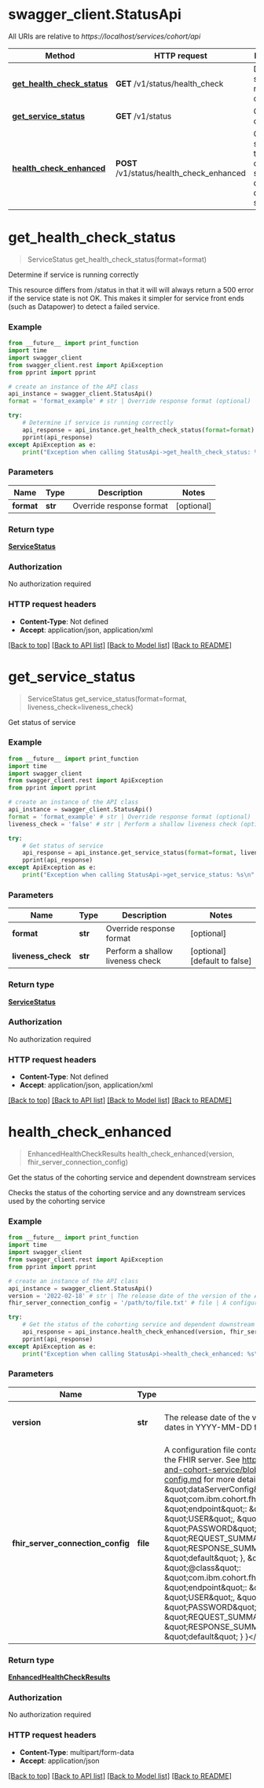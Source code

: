 # swagger_client.StatusApi

All URIs are relative to *https://localhost/services/cohort/api*

Method | HTTP request | Description
------------- | ------------- | -------------
[**get_health_check_status**](StatusApi.md#get_health_check_status) | **GET** /v1/status/health_check | Determine if service is running correctly
[**get_service_status**](StatusApi.md#get_service_status) | **GET** /v1/status | Get status of service
[**health_check_enhanced**](StatusApi.md#health_check_enhanced) | **POST** /v1/status/health_check_enhanced | Get the status of the cohorting service and dependent downstream services


# **get_health_check_status**
> ServiceStatus get_health_check_status(format=format)

Determine if service is running correctly

This resource differs from /status in that it will will always return a 500 error if the service state is not OK.  This makes it simpler for service front ends (such as Datapower) to detect a failed service.

### Example
```python
from __future__ import print_function
import time
import swagger_client
from swagger_client.rest import ApiException
from pprint import pprint

# create an instance of the API class
api_instance = swagger_client.StatusApi()
format = 'format_example' # str | Override response format (optional)

try:
    # Determine if service is running correctly
    api_response = api_instance.get_health_check_status(format=format)
    pprint(api_response)
except ApiException as e:
    print("Exception when calling StatusApi->get_health_check_status: %s\n" % e)
```

### Parameters

Name | Type | Description  | Notes
------------- | ------------- | ------------- | -------------
 **format** | **str**| Override response format | [optional] 

### Return type

[**ServiceStatus**](ServiceStatus.md)

### Authorization

No authorization required

### HTTP request headers

 - **Content-Type**: Not defined
 - **Accept**: application/json, application/xml

[[Back to top]](#) [[Back to API list]](../README.md#documentation-for-api-endpoints) [[Back to Model list]](../README.md#documentation-for-models) [[Back to README]](../README.md)

# **get_service_status**
> ServiceStatus get_service_status(format=format, liveness_check=liveness_check)

Get status of service



### Example
```python
from __future__ import print_function
import time
import swagger_client
from swagger_client.rest import ApiException
from pprint import pprint

# create an instance of the API class
api_instance = swagger_client.StatusApi()
format = 'format_example' # str | Override response format (optional)
liveness_check = 'false' # str | Perform a shallow liveness check (optional) (default to false)

try:
    # Get status of service
    api_response = api_instance.get_service_status(format=format, liveness_check=liveness_check)
    pprint(api_response)
except ApiException as e:
    print("Exception when calling StatusApi->get_service_status: %s\n" % e)
```

### Parameters

Name | Type | Description  | Notes
------------- | ------------- | ------------- | -------------
 **format** | **str**| Override response format | [optional] 
 **liveness_check** | **str**| Perform a shallow liveness check | [optional] [default to false]

### Return type

[**ServiceStatus**](ServiceStatus.md)

### Authorization

No authorization required

### HTTP request headers

 - **Content-Type**: Not defined
 - **Accept**: application/json, application/xml

[[Back to top]](#) [[Back to API list]](../README.md#documentation-for-api-endpoints) [[Back to Model list]](../README.md#documentation-for-models) [[Back to README]](../README.md)

# **health_check_enhanced**
> EnhancedHealthCheckResults health_check_enhanced(version, fhir_server_connection_config)

Get the status of the cohorting service and dependent downstream services

Checks the status of the cohorting service and any downstream services used by the cohorting service

### Example
```python
from __future__ import print_function
import time
import swagger_client
from swagger_client.rest import ApiException
from pprint import pprint

# create an instance of the API class
api_instance = swagger_client.StatusApi()
version = '2022-02-18' # str | The release date of the version of the API you want to use. Specify dates in YYYY-MM-DD format. (default to 2022-02-18)
fhir_server_connection_config = '/path/to/file.txt' # file | A configuration file containing information needed to connect to the FHIR server. See https://github.com/Alvearie/quality-measure-and-cohort-service/blob/main/docs/user-guide/fhir-server-config.md for more details.  <p>Example Contents:   <pre>{     \"dataServerConfig\": {         \"@class\": \"com.ibm.cohort.fhir.client.config.IBMFhirServerConfig\",         \"endpoint\": \"ENDPOINT\",         \"user\": \"USER\",         \"password\": \"PASSWORD\",         \"logInfo\": [             \"REQUEST_SUMMARY\",             \"RESPONSE_SUMMARY\"         ],         \"tenantId\": \"default\"     },     \"terminologyServerConfig\": {         \"@class\": \"com.ibm.cohort.fhir.client.config.IBMFhirServerConfig\",         \"endpoint\": \"ENDPOINT\",         \"user\": \"USER\",         \"password\": \"PASSWORD\",         \"logInfo\": [             \"REQUEST_SUMMARY\",             \"RESPONSE_SUMMARY\"         ],         \"tenantId\": \"default\"     } }</pre></p>

try:
    # Get the status of the cohorting service and dependent downstream services
    api_response = api_instance.health_check_enhanced(version, fhir_server_connection_config)
    pprint(api_response)
except ApiException as e:
    print("Exception when calling StatusApi->health_check_enhanced: %s\n" % e)
```

### Parameters

Name | Type | Description  | Notes
------------- | ------------- | ------------- | -------------
 **version** | **str**| The release date of the version of the API you want to use. Specify dates in YYYY-MM-DD format. | [default to 2022-02-18]
 **fhir_server_connection_config** | **file**| A configuration file containing information needed to connect to the FHIR server. See https://github.com/Alvearie/quality-measure-and-cohort-service/blob/main/docs/user-guide/fhir-server-config.md for more details.  &lt;p&gt;Example Contents:   &lt;pre&gt;{     \&quot;dataServerConfig\&quot;: {         \&quot;@class\&quot;: \&quot;com.ibm.cohort.fhir.client.config.IBMFhirServerConfig\&quot;,         \&quot;endpoint\&quot;: \&quot;ENDPOINT\&quot;,         \&quot;user\&quot;: \&quot;USER\&quot;,         \&quot;password\&quot;: \&quot;PASSWORD\&quot;,         \&quot;logInfo\&quot;: [             \&quot;REQUEST_SUMMARY\&quot;,             \&quot;RESPONSE_SUMMARY\&quot;         ],         \&quot;tenantId\&quot;: \&quot;default\&quot;     },     \&quot;terminologyServerConfig\&quot;: {         \&quot;@class\&quot;: \&quot;com.ibm.cohort.fhir.client.config.IBMFhirServerConfig\&quot;,         \&quot;endpoint\&quot;: \&quot;ENDPOINT\&quot;,         \&quot;user\&quot;: \&quot;USER\&quot;,         \&quot;password\&quot;: \&quot;PASSWORD\&quot;,         \&quot;logInfo\&quot;: [             \&quot;REQUEST_SUMMARY\&quot;,             \&quot;RESPONSE_SUMMARY\&quot;         ],         \&quot;tenantId\&quot;: \&quot;default\&quot;     } }&lt;/pre&gt;&lt;/p&gt; | 

### Return type

[**EnhancedHealthCheckResults**](EnhancedHealthCheckResults.md)

### Authorization

No authorization required

### HTTP request headers

 - **Content-Type**: multipart/form-data
 - **Accept**: application/json

[[Back to top]](#) [[Back to API list]](../README.md#documentation-for-api-endpoints) [[Back to Model list]](../README.md#documentation-for-models) [[Back to README]](../README.md)

